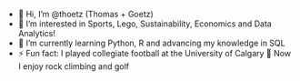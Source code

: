 - 👋 Hi, I’m @thoetz (Thomas + Goetz)
- 👀 I’m interested in Sports, Lego, Sustainability, Economics and Data Analytics! 
- 🌱 I’m currently learning Python, R and advancing my knowledge in SQL
- ⚡ Fun fact: I played collegiate football at the University of Calgary 🏈 Now I enjoy rock climbing and golf

<!---
thoetz/thoetz is a ✨ special ✨ repository because its `README.md` (this file) appears on your GitHub profile.
You can click the Preview link to take a look at your changes.
--->

